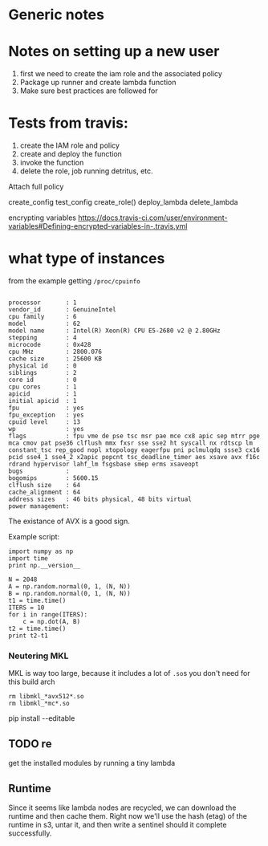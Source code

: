 # Generic notes

# Notes on setting up a new user
1. first we need to create the iam role and the associated policy 
2. Package up runner and create lambda function
3. Make sure best practices are followed for 

# Tests from travis:
1. create the IAM role and policy
2. create and deploy the function
3. invoke the function
4. delete the role, job running detritus, etc. 



Attach full policy


create_config
test_config
create_role()
deploy_lambda
delete_lambda

encrypting variables
https://docs.travis-ci.com/user/environment-variables#Defining-encrypted-variables-in-.travis.yml

# what type of instances
from the example getting `/proc/cpuinfo`

```

processor       : 1
vendor_id       : GenuineIntel
cpu family      : 6
model           : 62
model name      : Intel(R) Xeon(R) CPU E5-2680 v2 @ 2.80GHz
stepping        : 4
microcode       : 0x428
cpu MHz         : 2800.076
cache size      : 25600 KB
physical id     : 0
siblings        : 2
core id         : 0
cpu cores       : 1
apicid          : 1
initial apicid  : 1
fpu             : yes
fpu_exception   : yes
cpuid level     : 13
wp              : yes
flags           : fpu vme de pse tsc msr pae mce cx8 apic sep mtrr pge mca cmov pat pse36 clflush mmx fxsr sse sse2 ht syscall nx rdtscp lm constant_tsc rep_good nopl xtopology eagerfpu pni pclmulqdq ssse3 cx16 pcid sse4_1 sse4_2 x2apic popcnt tsc_deadline_timer aes xsave avx f16c rdrand hypervisor lahf_lm fsgsbase smep erms xsaveopt
bugs            :
bogomips        : 5600.15
clflush size    : 64
cache_alignment : 64
address sizes   : 46 bits physical, 48 bits virtual
power management:

```

The existance of AVX is a good sign. 

Example script:
```
import numpy as np
import time
print np.__version__

N = 2048
A = np.random.normal(0, 1, (N, N))
B = np.random.normal(0, 1, (N, N))
t1 = time.time()
ITERS = 10
for i in range(ITERS):
    c = np.dot(A, B)
t2 = time.time()
print t2-t1

```

### Neutering MKL
MKL is way too large, because it includes a lot of `.so`s you don't need for this
build arch

```
rm libmkl_*avx512*.so
rm libmkl_*mc*.so
```


pip install --editable



## TODO re 
get the installed modules by running a tiny lambda

## Runtime
Since it seems like lambda nodes are recycled, we can download the runtime and then cache them. Right now we'll use the hash (etag) of the runtime in s3, untar it, and
then write a sentinel should it complete successfully. 



